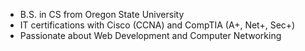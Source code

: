 - B.S. in CS from Oregon State University
- IT certifications with Cisco (CCNA) and CompTIA (A+, Net+, Sec+)
- Passionate about Web Development and Computer Networking

<!---
erikgrinn/erikgrinn is a ✨ special ✨ repository because its `README.md` (this file) appears on your GitHub profile.
You can click the Preview link to take a look at your changes.
--->
